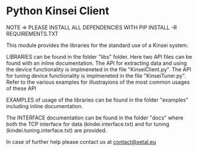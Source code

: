 # Python Kinsei Client

NOTE => PLEASE INSTALL ALL DEPENDENCIES WITH PIP INSTALL -R REQUIREMENTS.TXT

This module provides the libraries for the standard use of a Kinsei system.

LIBRARIES can be found in the folder "libs" folder. Here two API files can be found with an inline documentation. 
The API for extracting data and using the device functionality is implmeneted in the file "KinseiClient.py".
The API for tuning device functionality is implmeneted in the file "KinseiTuner.py".
Refer to the various examples for illustrayions of the most common usages of these API

EXAMPLES of usage of the libraries can be found in the folder "examples" including inline documentation. 

The INTERFACE documentation can be found in the folder "docs" where both the TCP interface for data (kindei.interface.txt) and for tuning (kindei.tuning.interface.txt) are provided.

In case of further help please contact us at contact@xetal.eu